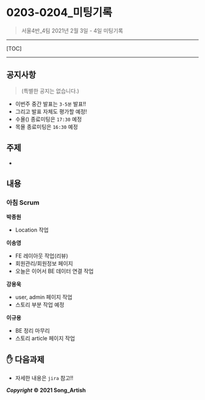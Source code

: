 # 0203-0204_미팅기록

> 서울4반_4팀 2021년 2월 3일 - 4일 미팅기록

---

[TOC]

---



## 공지사항

> (특별한 공지는 없습니다.)

- 이번주 중간 발표는 `3-5분` 발표!!
- 그리고 발표 자체도 평가할 예정!
- 수욜() 종료미팅은 `17:30` 예정
- 목욜 종료미팅은 `16:30` 예정





## 주제

- 



## 내용

### 아침 Scrum

**박종원**

- Location 작업

**이송영**

- FE 레이아웃 작업(리뷰)
- 회원관리/회원정보 페이지
- 오늘은 이어서 BE 데이터 연결 작업

**강용욱**

- user, admin 페이지 작업
- 스토리 부분 작업 예정

**이규용**

- BE 정리 마무리
- 스토리 article 페이지 작업



## :hand: 다음과제

- 자세한 내용은 `jira` 참고!!



***Copyright* © 2021 Song_Artish**